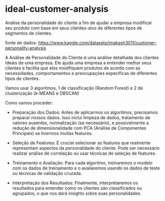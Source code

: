 # ideal-customer-analysis
Análise da personalidade do cliente a fim de ajudar a empresa modificar seu produto com base em seus clientes-alvo de diferentes tipos de segmentos de clientes.

fonte de dados: https://www.kaggle.com/datasets/imakash3011/customer-personality-analysis

A Análise de Personalidade do Cliente é uma análise detalhada dos clientes ideais de uma empresa. Ele ajuda uma empresa a entender melhor seus clientes e facilita que eles modifiquem produtos de acordo com as necessidades, comportamentos e preocupações específicas de diferentes tipos de clientes.

Vamos usar 3 algoritmos, 1 de classificação (Random Forest) e 2 de clusterização (k-MEANS e DBSCAN)

Como vamos proceder:
* Preparação dos Dados: Antes de aplicarmos os algoritmos, precisamos preparar nossos dados. Isso inclui limpeza de dados, tratamento de valores ausentes, normalização (se necessário), e possivelmente a redução de dimensionalidade com PCA (Análise de Componentes Principais) se tivermos muitas features.

* Seleção de Features: É crucial selecionar as features que realmente representam aspectos da personalidade do cliente. Pode ser necessário realizar análise de correlação ou usar técnicas de seleção de features.

* Treinamento e Avaliação: Para cada algoritmo, treinaremos o modelo com os dados de treinamento e o avaliaremos usando os dados de teste ou técnicas de validação cruzada.

* Interpretação dos Resultados: Finalmente, interpretaremos os resultados para entender como os clientes são classificados ou agrupados, o que nos dará insights sobre suas personalidades.
